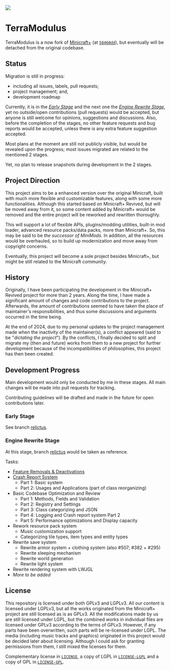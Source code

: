 [![](https://dcbadge.limes.pink/api/server/https://discord.com/invite/87DF72RqHu?style=flat)](https://discord.com/invite/87DF72RqHu)

# TerraModulus

TerraModulus is a now fork of [Minicraft+](https://github.com/MinicraftPlus/minicraft-plus-revived)
(at [`58460dd`](https://github.com/MinicraftPlus/minicraft-plus-revived/commit/58460ddf4860423a915289d96152150cc09238f6)),
but eventually will be detached from the original codebase.

## Status

Migration is still in progress:
- including all issues, labels, pull requests;
- project management; and,
- development roadmap

Currently, it is in the *[Early Stage](#early-stage)* and the next one the *[Engine Rewrite Stage](#engine-rewrite-stage)*, yet no outside/open contributions (pull requests) would be accepted,
but anyone is still welcome for opinions, suggestions and discussions. Also, before the completion of the stages,
no other feature requests and bug reports would be accepted, unless there is any extra feature suggestion accepted.

Most plans at the moment are still not publicly visible, but would be revealed upon the progress; most issues migrated
are related to the mentioned 2 stages.

Yet, no plan to release snapshots during development in the 2 stages.

## Project Direction

This project aims to be a enhanced version over the original Minicraft, built with much more flexible and customizable features,
along with some more functionalities. Although this started based on Minicraft+ Revived, but will be moved away from it, so
some content added by Minicraft+ would be removed and the entire project will be reworked and rewritten thoroughly.

This will support a lot of flexible APIs, plugins/modding utilities, built-in mod loader, advanced resource packs/data packs,
more than Minicraft+. So, this may be said to be *the successor of MiniMods*. In addition, all the resources would be overhauled,
so to build up modernization and move away from copyright concerns.

Eventually, this project will become a sole project besides Minicraft+, but might be still related to the Minicraft community.

## History

Originally, I have been participating the development in the Minicraft+ Revived project for more than 2 years. Along the time,
I have made a significant amount of changes and code contributions to the project. Afterwards, the amount of contributions seemed to
have taken the place of maintainer's responsibilities, and thus some discussions and arguments occurred in the time being.

At the end of 2024, due to my personal updates to the project management made when the inactivity of the maintainer(s), a conflict appeared
(said to be "*dictating the project*"). By the conflicts, I finally decided to split and migrate my (then and future) works from them to
a new project for further development because of the incompatibilities of philosophies, this project has then been created.

## Development Progress

Main development would only be conducted by me in these stages. All main changes will be made into pull requests for tracking.

Contributing guidelines will be drafted and made in the future for open contributions later.

### Early Stage

See branch [relictus](https://github.com/AnvilloyDevStudio/TerraModulus/tree/relictus).

### Engine Rewrite Stage

At this stage, branch [relictus](https://github.com/AnvilloyDevStudio/TerraModulus/tree/relictus) would be taken as reference.

Tasks:
- [Feature Removals & Deactivations](https://github.com/AnvilloyDevStudio/TerraModulus/issues/63)
- [Crash Report System](https://github.com/AnvilloyDevStudio/TerraModulus/issues/33)
  - Part 1: Basic system
  - Part 2: Usages and Applications (part of class reorganizing)
- Basic Codebase Optimization and Review
  - Part 1: Methods, Fields and Validation
  - Part 2: Registry and Settings
  - Part 3: Class categorizing and JSON
  - Part 4: Logging and Crash report system Part 2
  - Part 5: Performance optimizations and Display capacity
- Rework resource pack system
	- Music customization support
	- Categorizing tile types, item types and entity types
- Rewrite save system
	- Rewrite armor system + clothing system (also #507; #382 + #295)
	- Rewrite sleeping mechanism
	- Rewrite world generation
	- Rewrite light system
- Rewrite rendering system with LWJGL
- *More to be added*

## License

This repository is licensed under both GPLv3 and LGPLv3. All our content is licensed under LGPLv3, but all the works originated
from the Minicraft+ project are still licensed as is as GPLv3. All the modifications made by us are still licensed under LGPL, but
the combined works in individual files are licensed under GPLv3 according to the terms of GPLv3. However, if any parts have been
overwritten, such parts will be re-licensed under LGPL. The media (including music tracks and graphics) originated in this project
would be decided later about licensing. Although I could ask for granting permissions from them, I still mixed the licenses for them.

Complementary license in [`LICENSE`](/LICENSE), a copy of LGPL in [`LICENSE-LGPL`](/LICENSE-LGPL) and a copy of GPL in
[`LICENSE-GPL`](/LICENSE-GPL).

